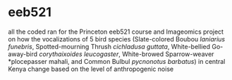 # eeb521
all the coded ran for the Princeton eeb521 course and Imageomics project on how the vocalizations of 5 bird species (Slate-colored Boubou *laniarius funebris*, Spotted-mourning Thrush *cichladusa guttata*, White-bellied Go-away-bird *corythaixoides leucogaster*, White-browed Sparrow-weaver *plocepasser mahali, and Common Bulbul *pycnonotus barbatus*) in central Kenya change based on the level of anthropogenic noise
